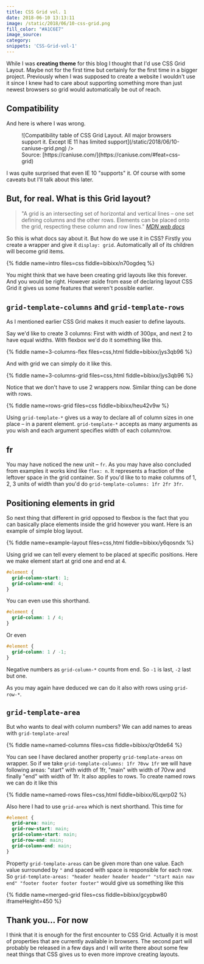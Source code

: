 ```yaml
---
title: CSS Grid vol. 1
date: 2018-06-10 13:13:11
image: /static/2018/06/10-css-grid.png
fill_color: "#A1C6E7"
image_source:
category:
snippets: 'CSS-Grid-vol-1'
---
```


While I was **creating theme** for this blog I thought that I'd use CSS Grid Layout. Maybe not for the first time but certainly for the first time in a bigger project. Previously when I was supposed to create a website I wouldn't use it since I knew had to care about supporting something more than just newest browsers so grid would automatically be out of reach.

<!-- more -->

## Compatibility

And here is where I was wrong.

<figure class="full">
  ![Compatibility table of CSS Grid Layout. All major browsers support it. Except IE 11 has limited support](/static/2018/06/10-caniuse-grid.png)
  />
  <figcaption>Source: [https://caniuse.com/](https://caniuse.com/#feat=css-grid)</figcaption>
</figure>

I was quite surprised that even IE 10 "supports" it. Of course with some caveats but I'll talk about this later.

## But, for real. What is this Grid layout?

> "A grid is an intersecting set of horizontal and vertical lines – one set defining columns and the other rows. Elements can be placed onto the grid, respecting these column and row lines."
> <cite>[MDN web docs](https://developer.mozilla.org/en-US/docs/Web/CSS/CSS_Grid_Layout/Basic_Concepts_of_Grid_Layout)</cite>

So this is what docs say about it. But how do we use it in CSS? Firstly you create a wrapper and give it `display: grid`. Automatically all of its children will become grid items.

{% fiddle name=intro files=css fiddle=bibixx/n70ogdeq %}

You might think that we have been creating grid layouts like this forever. And you would be right. However aside from ease of declaring layout CSS Grid it gives us some features that weren't possible earlier.

## `grid-template-columns` and `grid-template-rows`

As I mentioned earlier CSS Grid makes it much easier to define layouts.

Say we'd like to create 3 columns: First with width of 300px, and next 2 to have equal widths. With flexbox we'd do it something like this.

{% fiddle name=3-columns-flex files=css,html fiddle=bibixx/jys3qb96 %}

And with grid we can simply do it like this.

{% fiddle name=3-columns-grid files=css,html fiddle=bibixx/jys3qb96 %}

Notice that we don't have to use 2 wrappers now. Similar thing can be done with rows.

{% fiddle name=rows-grid files=css fiddle=bibixx/heu42v9w %}

Using `grid-template-*` gives us a way to declare all of column sizes in one place – in a parent element. `grid-template-*` accepts as many arguments as you wish and each argument specifies width of each column/row.

## fr

You may have noticed the new unit – `fr`. As you may have also concluded from examples it works kind like `flex: n`. It represents a fraction of the leftover space in the grid container. So if you'd like to to make columns of 1, 2, 3 units of width than you'd do `grid-template-columns: 1fr 2fr 3fr`.

## Positioning elements in grid

So next thing that different in grid opposed to flexbox is the fact that you can basically place elements inside the grid however you want. Here is an example of simple blog layout.

{% fiddle name=example-layout files=css,html fiddle=bibixx/y6qosndx %}

Using grid we can tell every element to be placed at specific positions. Here we make element start at grid one and end at 4.

```css
#element {
  grid-column-start: 1;
  grid-column-end: 4;
}
```

You can even use this shorthand.

```css
#element {
  grid-column: 1 / 4;
}
```

Or even

```css
#element {
  grid-column: 1 / -1;
}
```

Negative numbers as `grid-column-*` counts from end. So `-1` is last, `-2` last but one.

As you may again have deduced we can do it also with rows using `grid-row-*`.

## `grid-template-area`

But who wants to deal with column numbers? We can add names to areas with `grid-template-area`!

{% fiddle name=named-columns files=css fiddle=bibixx/qr0tde64 %}

You can see I have declared another property `grid-template-areas` on wrapper. So if we take `grid-template-columns: 1fr 70vw 1fr` we will have following areas: "start" with width of 1fr, "main" with width of 70vw and finally "end" with width of 1fr. It also applies to rows. To create named rows we can do it like this

{% fiddle name=named-rows files=css,html fiddle=bibixx/6Lqxrp02 %}

Also here I had to use `grid-area` which is next shorthand. This time for

```css
#element {
  grid-area: main;
  grid-row-start: main;
  grid-column-start: main;
  grid-row-end: main;
  grid-column-end: main;
}
```

Property `grid-template-areas` can be given more than one value. Each value surrounded by `"` and spaced with space is responsible for each row. So `grid-template-areas: "header header header header" "start main nav end" "footer footer footer footer"` would give us something like this

{% fiddle name=merged-grid files=css fiddle=bibixx/gcypbw80 iframeHeight=450 %}

## Thank you... For now

I think that it is enough for the first encounter to CSS Grid. Actually it is most of properties that are currently available in browsers. The second part will probably be released in a few days and I will write there about some few neat things that CSS gives us to even more improve creating layouts.
